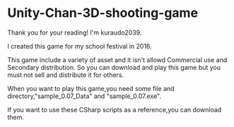 # Unity-Chan-3D-shooting-game
Thank you for your reading!
I'm kuraudo2039.

I created this game for my school festival in 2016.

This game include a variety of asset and it isn't allowd Commercial use and Secondary distribution.
So you can download and play this game but you must not sell and distribute it for others.

When you want to play this game,you need some file and directory,"sample_0.07_Data" and "sample_0.07.exe".

If you want to use these CSharp scripts as a reference,you can download them.
